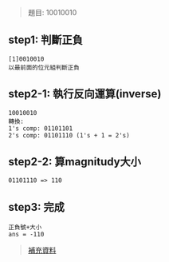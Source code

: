 > 題目: 10010010
## step1: 判斷正負
```
[1]0010010 
以最前面的位元組判斷正負
```
## step2-1: 執行反向運算(inverse)
```
10010010
轉換:
1's comp: 01101101
2's comp: 01101110 (1's + 1 = 2's)
```
## step2-2: 算magnitudy大小
```
01101110 => 110
```
## step3: 完成
```
正負號+大小
ans = -110
```
> [補充資料](https://tim.diary.tw/2009/08/24/twos-complement/)
